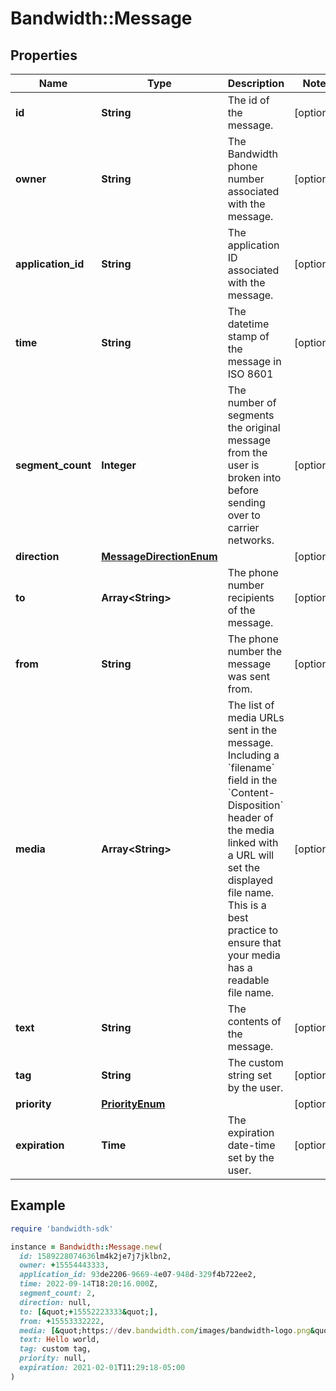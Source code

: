 # Bandwidth::Message

## Properties

| Name | Type | Description | Notes |
| ---- | ---- | ----------- | ----- |
| **id** | **String** | The id of the message. | [optional] |
| **owner** | **String** | The Bandwidth phone number associated with the message. | [optional] |
| **application_id** | **String** | The application ID associated with the message. | [optional] |
| **time** | **String** | The datetime stamp of the message in ISO 8601 | [optional] |
| **segment_count** | **Integer** | The number of segments the original message from the user is broken into before sending over to carrier networks. | [optional] |
| **direction** | [**MessageDirectionEnum**](MessageDirectionEnum.md) |  | [optional] |
| **to** | **Array&lt;String&gt;** | The phone number recipients of the message. | [optional] |
| **from** | **String** | The phone number the message was sent from. | [optional] |
| **media** | **Array&lt;String&gt;** | The list of media URLs sent in the message. Including a &#x60;filename&#x60; field in the &#x60;Content-Disposition&#x60; header of the media linked with a URL will set the displayed file name. This is a best practice to ensure that your media has a readable file name. | [optional] |
| **text** | **String** | The contents of the message. | [optional] |
| **tag** | **String** | The custom string set by the user. | [optional] |
| **priority** | [**PriorityEnum**](PriorityEnum.md) |  | [optional] |
| **expiration** | **Time** | The expiration date-time set by the user. | [optional] |

## Example

```ruby
require 'bandwidth-sdk'

instance = Bandwidth::Message.new(
  id: 1589228074636lm4k2je7j7jklbn2,
  owner: +15554443333,
  application_id: 93de2206-9669-4e07-948d-329f4b722ee2,
  time: 2022-09-14T18:20:16.000Z,
  segment_count: 2,
  direction: null,
  to: [&quot;+15552223333&quot;],
  from: +15553332222,
  media: [&quot;https://dev.bandwidth.com/images/bandwidth-logo.png&quot;],
  text: Hello world,
  tag: custom tag,
  priority: null,
  expiration: 2021-02-01T11:29:18-05:00
)
```

